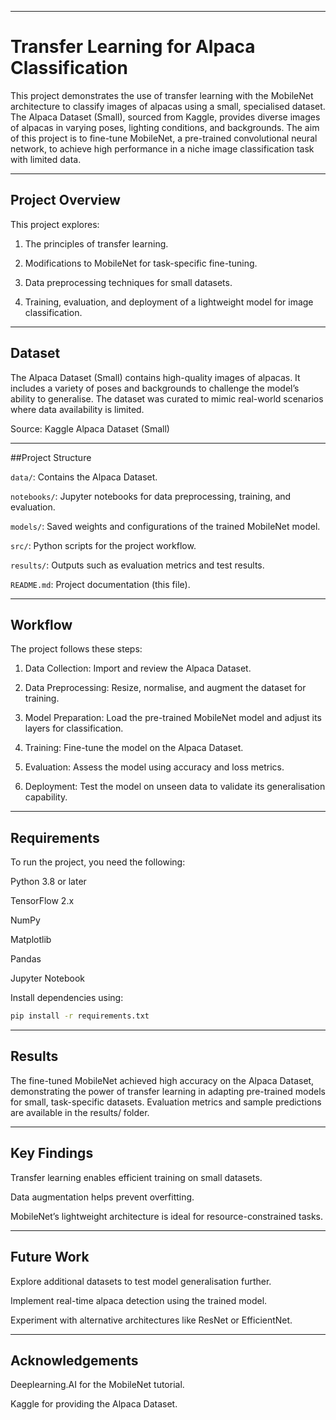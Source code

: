
---

# Transfer Learning for Alpaca Classification

This project demonstrates the use of transfer learning with the MobileNet architecture to classify images of alpacas using a small, specialised dataset. The Alpaca Dataset (Small), sourced from Kaggle, provides diverse images of alpacas in varying poses, lighting conditions, and backgrounds. The aim of this project is to fine-tune MobileNet, a pre-trained convolutional neural network, to achieve high performance in a niche image classification task with limited data.


---

## Project Overview

This project explores:

1. The principles of transfer learning.


2. Modifications to MobileNet for task-specific fine-tuning.


3. Data preprocessing techniques for small datasets.


4. Training, evaluation, and deployment of a lightweight model for image classification.




---

## Dataset

The Alpaca Dataset (Small) contains high-quality images of alpacas. It includes a variety of poses and backgrounds to challenge the model’s ability to generalise. The dataset was curated to mimic real-world scenarios where data availability is limited.

Source: Kaggle Alpaca Dataset (Small)


---

##Project Structure

`data/`: Contains the Alpaca Dataset.

`notebooks/`: Jupyter notebooks for data preprocessing, training, and evaluation.

`models/`: Saved weights and configurations of the trained MobileNet model.

`src/`: Python scripts for the project workflow.

`results/`: Outputs such as evaluation metrics and test results.

`README.md`: Project documentation (this file).



---

## Workflow

The project follows these steps:

1. Data Collection: Import and review the Alpaca Dataset.


2. Data Preprocessing: Resize, normalise, and augment the dataset for training.


3. Model Preparation: Load the pre-trained MobileNet model and adjust its layers for classification.


4. Training: Fine-tune the model on the Alpaca Dataset.


5. Evaluation: Assess the model using accuracy and loss metrics.


6. Deployment: Test the model on unseen data to validate its generalisation capability.




---

## Requirements

To run the project, you need the following:

Python 3.8 or later

TensorFlow 2.x

NumPy

Matplotlib

Pandas

Jupyter Notebook


Install dependencies using:
```Bash
pip install -r requirements.txt
```

---

## Results

The fine-tuned MobileNet achieved high accuracy on the Alpaca Dataset, demonstrating the power of transfer learning in adapting pre-trained models for small, task-specific datasets. Evaluation metrics and sample predictions are available in the results/ folder.


---

## Key Findings

Transfer learning enables efficient training on small datasets.

Data augmentation helps prevent overfitting.

MobileNet’s lightweight architecture is ideal for resource-constrained tasks.



---

## Future Work

Explore additional datasets to test model generalisation further.

Implement real-time alpaca detection using the trained model.

Experiment with alternative architectures like ResNet or EfficientNet.



---

## Acknowledgements

Deeplearning.AI for the MobileNet tutorial.

Kaggle for providing the Alpaca Dataset.
